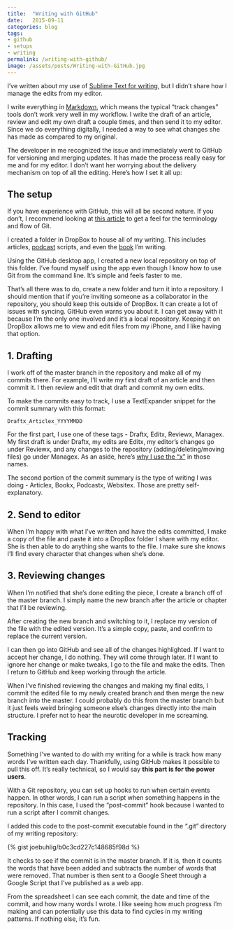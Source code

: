 ```yaml
---
title:  "Writing with GitHub"
date:   2015-09-11
categories: blog
tags:
- github
- setups
- writing
permalink: /writing-with-github/
image: /assets/posts/Writing-with-GitHub.jpg
---
```


I’ve written about my use of [Sublime Text for writing](http://joebuhlig.com/my-writing-setup/), but I didn’t share how I manage the edits from my editor.

<!--more-->

I write everything in [Markdown](http://daringfireball.net/projects/markdown/), which means the typical “track changes” tools don’t work very well in my workflow. I write the draft of an article, review and edit my own draft a couple times, and then send it to my editor. Since we do everything digitally, I needed a way to see what changes she has made as compared to my original.

The developer in me recognized the issue and immediately went to GitHub for versioning and merging updates. It has made the process really easy for me and for my editor. I don’t want her worrying about the delivery mechanism on top of all the editing. Here’s how I set it all up:

## [<span></span>](#the-setup)The setup

If you have experience with GitHub, this will all be second nature. If you don’t, I recommend looking at [this article](https://guides.github.com/activities/hello-world/) to get a feel for the terminology and flow of Git.

I created a folder in DropBox to house all of my writing. This includes articles, [podcast](http://joebuhlig.com/whaddyaknowjoe/) scripts, and even the [book](http://joebuhlig.com/omnifocus/) I’m writing.

Using the GitHub desktop app, I created a new local repository on top of this folder. I’ve found myself using the app even though I know how to use Git from the command line. It’s simple and feels faster to me.

That’s all there was to do, create a new folder and turn it into a repository. I should mention that if you’re inviting someone as a collaborator in the repository, you should keep this outside of DropBox. It can create a lot of issues with syncing. GitHub even warns you about it. I can get away with it because I’m the only one involved and it’s a local repository. Keeping it on DropBox allows me to view and edit files from my iPhone, and I like having that option.

## [<span></span>](#1-drafting)1\. Drafting

I work off of the master branch in the repository and make all of my commits there. For example, I’ll write my first draft of an article and then commit it. I then review and edit that draft and commit my own edits.

To make the commits easy to track, I use a TextExpander snippet for the commit summary with this format:

`Draftx_Articlex_YYYYMMDD`

For the first part, I use one of these tags - Draftx, Editx, Reviewx, Managex. My first draft is under Draftx, my edits are Editx, my editor’s changes go under Reviewx, and any changes to the repository (adding/deleting/moving files) go under Managex. As an aside, here’s [why I use the “x”](http://joebuhlig.com/simple-trick-naming-tags/) in those names.

The second portion of the commit summary is the type of writing I was doing - Articlex, Bookx, Podcastx, Websitex. Those are pretty self-explanatory.

## [<span></span>](#2-send-to-editor)2\. Send to editor

When I’m happy with what I’ve written and have the edits committed, I make a copy of the file and paste it into a DropBox folder I share with my editor. She is then able to do anything she wants to the file. I make sure she knows I’ll find every character that changes when she’s done.

## [<span></span>](#3-reviewing-changes)3\. Reviewing changes

When I’m notified that she’s done editing the piece, I create a branch off of the master branch. I simply name the new branch after the article or chapter that I’ll be reviewing.

After creating the new branch and switching to it, I replace my version of the file with the edited version. It’s a simple copy, paste, and confirm to replace the current version.

I can then go into GitHub and see all of the changes highlighted. If I want to accept her change, I do nothing. They will come through later. If I want to ignore her change or make tweaks, I go to the file and make the edits. Then I return to GitHub and keep working through the article.

When I’ve finished reviewing the changes and making my final edits, I commit the edited file to my newly created branch and then merge the new branch into the master. I could probably do this from the master branch but it just feels weird bringing someone else’s changes directly into the main structure. I prefer not to hear the neurotic developer in me screaming.

## [<span></span>](#tracking)Tracking

Something I’ve wanted to do with my writing for a while is track how many words I’ve written each day. Thankfully, using GitHub makes it possible to pull this off. It’s really technical, so I would say **this part is for the power users**.

With a Git repository, you can set up hooks to run when certain events happen. In other words, I can run a script when something happens in the repository. In this case, I used the “post-commit” hook because I wanted to run a script after I commit changes.

I added this code to the post-commit executable found in the “.git” directory of my writing repository:

{% gist joebuhlig/b0c3cd227c148685f98d %}

It checks to see if the commit is in the master branch. If it is, then it counts the words that have been added and subtracts the number of words that were removed. That number is then sent to a Google Sheet through a Google Script that I’ve published as a web app.

From the spreadsheet I can see each commit, the date and time of the commit, and how many words I wrote. I like seeing how much progress I’m making and can potentially use this data to find cycles in my writing patterns. If nothing else, it’s fun.